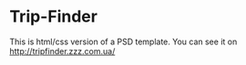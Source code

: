 # Trip-Finder

This is html/css version of a PSD template.
You can see it on http://tripfinder.zzz.com.ua/
